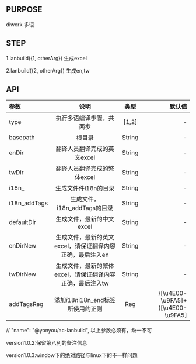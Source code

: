
## PURPOSE
diwork 多语

## STEP
1.lanbuild({1, otherArg})
    生成excel

2.lanbuild({2, otherArg})
    生成en,tw

## API
|参数|说明|类型|默认值|
|:--|:---:|:--:|---:|
|type|执行多语编译步骤，共两步|[1,2]|-|
|basepath|根目录|String|-|
|enDir|翻译人员翻译完成的英文excel|String|-|
|twDir|翻译人员翻译完成的繁体excel|String|-|
|i18n_|生成文件件i18n的目录|String|-|
|i18n_addTags|生成文件，i18n_addTags的目录|String|-|
|defaultDir|生成文件，最新的中文excel|String|-|
|enDirNew|生成文件，最新的英文excel，请保证翻译内容正确，最后注入en|String|-|
|twDirNew|生成文件，最新的繁体excel，请保证翻译内容正确，最后注入tw|String|-|
|addTagsReg|添加$i18n{}$i18n_end标签所使用的正则|Reg|/[\u4E00-\u9FA5]+([\u4E00-\u9FA5]|[\uFE30-\uFFA0]|[0-9]|[\?\,\。\.\、])*/g|

 // "name": "@yonyou/ac-lanbuild",
以上参数必须有，缺一不可

version1.0.2:保留第八列的备注信息

version1.0.3:window下的绝对路径与linux下的不一样问题